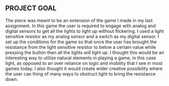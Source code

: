 ## PROJECT GOAL

The piece was meant to be an extension of the game I made in my last assignment. In this game the user is required to engage with analog and digital sensors to get all the lights to light up without flickering. I used a light sensitive resistor as my analog sensor and a switch as my digital sensor. I set up the conditions for the game so that once the user has brought the resistance from the light sensitive resistor to below a certain value while pressing the button then all the lights will light up. I thought this would be an interesting way to utilize natural elements in playing a game, in this case light, as opposed to an over reliance on logic and mobility that I see in most games today. I also thought it would create wider creative possibility where the user can thing of many ways to obstruct light to bring the resistance down. 
